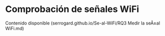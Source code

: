 # Comprobación de señales WiFi
Contenido disponible (serrogard.github.io/Se-al-WiFi/RQ3 Medir la seÃ±al WiFi.md)
